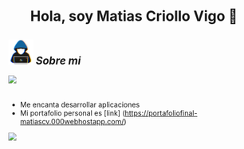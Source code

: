 <h1 align="center"><b>Hola, soy Matias Criollo Vigo 👋</b></h1>

## <picture><img src = "https://github.com/0xAbdulKhalid/0xAbdulKhalid/raw/main/assets/mdImages/about_me.gif" width = 50px></picture> *Sobre mi*

<img src="https://user-images.githubusercontent.com/73097560/115834477-dbab4500-a447-11eb-908a-139a6edaec5c.gif"><br><br>

- Me encanta desarrollar aplicaciones
- Mi portafolio personal es [link] (https://portafoliofinal-matiascv.000webhostapp.com/)

<img src="https://user-images.githubusercontent.com/73097560/115834477-dbab4500-a447-11eb-908a-139a6edaec5c.gif"><br><br>
